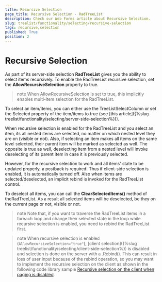 ```yaml
---
title: Recursive Selection
page_title: Recursive Selection - RadTreeList
description: Check our Web Forms article about Recursive Selection.
slug: treelist/functionality/selecting/recursive-selection
tags: recursive,selection
published: True
position: 2
---
```


# Recursive Selection

As part of its server-side selection **RadTreeList** gives you the ability to select items recursively. To enable the RadTreeList recursive selection, set the **AllowRecursiveSelection** property to true.

>note When AllowRecursiveSelection is set to true, this implicitly enables multi-item selection for the RadTreeList.
>


To select an item/items, you can either use the TreeListSelectColumn or set the Selected property of the item/items to true (see [this article]({%slug treelist/functionality/selecting/server-side-selection%})).

When recursive selection is enabled for the RadTreeList and you select an item, its all nested items are selected, no matter on which nested level they are on (visible or not). Also, if selecting an item makes all items on the same level selected, their parent item will be marked as selected as well. The opposite is true as well, deselecting item from a nested level will invoke deselecting of its parent item in case it is previously selected.

However, for the recursive selection to work and all items' state to be updated properly, a postback is required. Thus if client-side selection is enabled, it is automatically turned off. Also when items are selected/deselected, an implicit rebind is invoked for the RadTreeList control.

To deselect all items, you can call the **ClearSelectedItems()** method of theRadTreeList. As a result all selected items will be deselected, be they on the current page or not, visible or not.

>note Note that, if you want to traverse the RadTreeList items in a foreach loop and change their selected state in the loop while recursive selection is enabled, you need to rebind the RadTreeList first.
>

>note When recursive selection is enabled (`AllowRecursiveSelection="true"`), [client selection]({%slug treelist/functionality/selecting/client-side-selection%}) is disabled and selection is done on the server with a .Rebind(). This can result in loss of user input because of the rebind operation, so you may want to implement the recursive selection on the client as shown in the following code library sample [Recursive selection on the client when paging is disabled](https://www.telerik.com/support/code-library/recursive-selection-on-the-client-when-paging-is-disabled).

